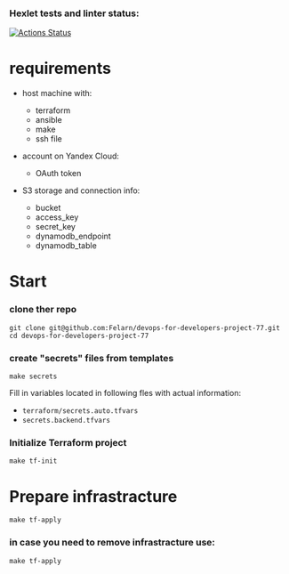 ### Hexlet tests and linter status:

[![Actions Status](https://github.com/Felarn/devops-for-developers-project-77/actions/workflows/hexlet-check.yml/badge.svg)](https://github.com/Felarn/devops-for-developers-project-77/actions)

# requirements

- host machine with:

  - terraform
  - ansible
  - make
  - ssh file

- account on Yandex Cloud:

  - OAuth token

- S3 storage and connection info:
  - bucket
  - access_key
  - secret_key
  - dynamodb_endpoint
  - dynamodb_table

# Start

### clone ther repo

```
git clone git@github.com:Felarn/devops-for-developers-project-77.git
cd devops-for-developers-project-77
```

### create "secrets" files from templates

```
make secrets
```

Fill in variables located in following fles with actual information:

- `terraform/secrets.auto.tfvars`
- `secrets.backend.tfvars`

### Initialize Terraform project

```
make tf-init
```

# Prepare infrastracture

```
make tf-apply
```

### in case you need to remove infrastracture use:

```
make tf-apply
```
